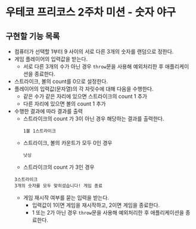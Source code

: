 # 우테코 프리코스 2주차 미션 - 숫자 야구

## 구현할 기능 목록
- 컴퓨터가 선택할 1부터 9 사이의 서로 다른 3개의 숫자를 랜덤으로 정한다.
- 게임 플레이어의 입력값을 받는다.
    - 서로 다른 3개의 수가 아닌 경우 `throw`문을 사용해 예외처리한 후 애플리케이션을 종료한다.
- 스트라이크, 볼의 count를 0으로 설정한다.
- 플레이어의 입력값(문자열)의 각 자릿수에 대해 다음을 수행한다.
    - 같은 수가 같은 자리에 있으면 스트라이크의 count 1 추가
    - 다른 자리에 있으면 볼의 count 1 추가
- 수행한 결과에 따라 결과를 출력
    - 스트라이크의 count 가 3이 아닌 경우 해당하는 결과를 출력한다.
        ```
        1볼 1스트라이크
        ```
    - 스트라이크, 볼의 카운트가 모두 0인 경우
        ```
        낫싱
        ```
    - 스트라이크의 count 가 3인 경우
    ```
    3스트라이크
    3개의 숫자를 모두 맞히셨습니다! 게임 종료
    ```
    - 게임 재시작 여부를 묻는 입력을 받는다.
        - 입력값이 1이면 게임을 재시작하고, 2이면 게임을 종료한다.
        - 1 또는 2가 아닌 경우 `throw`문을 사용해 예외처리한 후 애플리케이션을 종료한다.